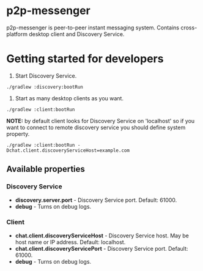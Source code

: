 # p2p-messenger
p2p-messenger is peer-to-peer instant messaging system.
Contains cross-platform desktop client and Discovery Service.

# Getting started for developers
1. Start Discovery Service.
```text
./gradlew :discovery:bootRun
```
1. Start as many desktop clients as you want.
```text
./gradlew :client:bootRun
```
**NOTE:** by default client looks for Discovery Service on 'localhost' so 
if you want to connect to remote discovery service you should define system property.
```text
./gradlew :client:bootRun -Dchat.client.discoveryServiceHost=example.com
```
## Available properties
### Discovery Service
* **discovery.server.port** - Discovery Service port. Default: 61000.
* **debug** - Turns on debug logs.
### Client
* **chat.client.discoveryServiceHost** - Discovery Service host. May be host name or IP address. Default: localhost.
* **chat.client.discoveryServicePort** - Discovery Service port. Default: 61000.
* **debug** - Turns on debug logs.
